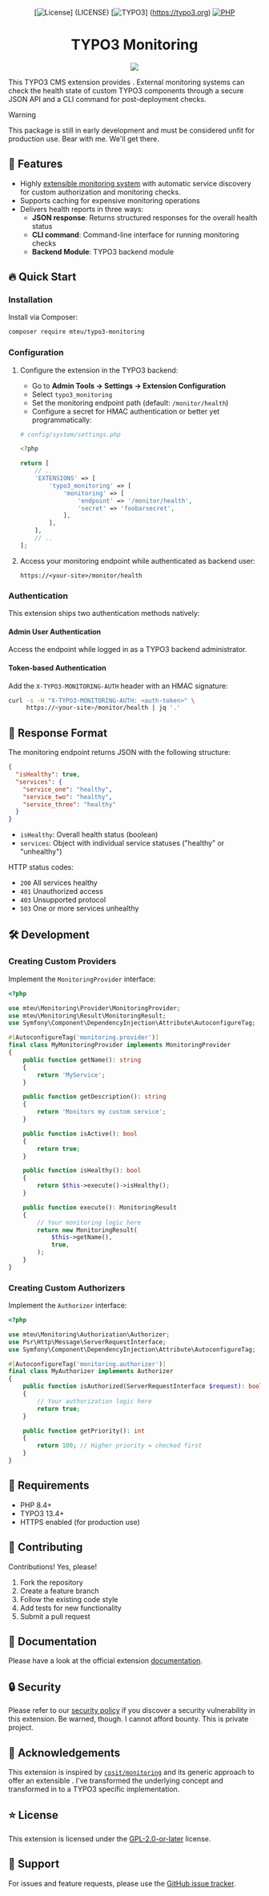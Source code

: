 <div align="center">

[![License](https://img.shields.io/badge/license-GPL--2.0--or--later-blue.svg)]
(LICENSE)
[![TYPO3](https://img.shields.io/badge/TYPO3-13.4+-orange.svg)]
(https://typo3.org)
[![PHP](https://img.shields.io/badge/PHP-8.4+-blue.svg)](https://php.net)

# TYPO3 Monitoring

![](Resources/Public/Icons/Extension.svg)


</div>

This TYPO3 CMS extension provides . External monitoring systems can check the
health state of custom TYPO3 components through a secure JSON API and a CLI command
for post-deployment checks.

> [!WARNING]
> This package is still in early development and must be considered unfit for production use. Bear with me.
> We'll get there.

## 🚀 Features

- Highly [extensible monitoring system](Documentation/architecture.md) with automatic service discovery for custom
  authorization and monitoring checks.
- Supports caching for expensive monitoring operations
- Delivers health reports in three ways:
  - **JSON response**: Returns structured responses for the overall health status
  - **CLI command**: Command-line interface for running monitoring checks
  - **Backend Module**: TYPO3 backend module


## 🔥 Quick Start

### Installation

Install via Composer:

```bash
composer require mteu/typo3-monitoring
```

### Configuration

1. Configure the extension in the TYPO3 backend:
   - Go to **Admin Tools → Settings → Extension Configuration**
   - Select `typo3_monitoring`
   - Set the monitoring endpoint path (default: `/monitor/health`)
   - Configure a secret for HMAC authentication
 or better yet programmatically:
    ```php
    # config/system/settings.php

    <?php

    return [
        // ..
        'EXTENSIONS' => [
            'typo3_monitoring' => [
                'monitoring' => [
                    'endpoint' => '/monitor/health',
                    'secret' => 'foobarsecret',
                ],
            ],
        ],
        // ..
   ];
    ```

2. Access your monitoring endpoint while authenticated as backend user:
   ```
   https://<your-site>/monitor/health
   ```

### Authentication

This extension ships two authentication methods natively:

#### Admin User Authentication
Access the endpoint while logged in as a TYPO3 backend administrator.

#### Token-based Authentication
Add the `X-TYPO3-MONITORING-AUTH` header with an HMAC signature:

```bash
curl -s -H "X-TYPO3-MONITORING-AUTH: <auth-token>" \
     https://<your-site>/monitor/health | jq '.'
```

## 📝 Response Format

The monitoring endpoint returns JSON with the following structure:

```json
{
  "isHealthy": true,
  "services": {
    "service_one": "healthy",
    "service_two": "healthy",
    "service_three": "healthy"
  }
}
```

- `isHealthy`: Overall health status (boolean)
- `services`: Object with individual service statuses ("healthy" or "unhealthy")

HTTP status codes:
- `200` All services healthy
- `401` Unauthorized access
- `403` Unsupported protocol
- `503` One or more services unhealthy

## 🛠️ Development

### Creating Custom Providers

Implement the `MonitoringProvider` interface:

```php
<?php

use mteu\Monitoring\Provider\MonitoringProvider;
use mteu\Monitoring\Result\MonitoringResult;
use Symfony\Component\DependencyInjection\Attribute\AutoconfigureTag;

#[AutoconfigureTag('monitoring.provider')]
final class MyMonitoringProvider implements MonitoringProvider
{
    public function getName(): string
    {
        return 'MyService';
    }

    public function getDescription(): string
    {
        return 'Monitors my custom service';
    }

    public function isActive(): bool
    {
        return true;
    }

    public function isHealthy(): bool
    {
        return $this->execute()->isHealthy();
    }

    public function execute(): MonitoringResult
    {
        // Your monitoring logic here
        return new MonitoringResult(
            $this->getName(),
            true,
        );
    }
}
```

### Creating Custom Authorizers

Implement the `Authorizer` interface:

```php
<?php

use mteu\Monitoring\Authorization\Authorizer;
use Psr\Http\Message\ServerRequestInterface;
use Symfony\Component\DependencyInjection\Attribute\AutoconfigureTag;

#[AutoconfigureTag('monitoring.authorizer')]
final class MyAuthorizer implements Authorizer
{
    public function isAuthorized(ServerRequestInterface $request): bool
    {
        // Your authorization logic here
        return true;
    }

    public function getPriority(): int
    {
        return 100; // Higher priority = checked first
    }
}
```

## 📝 Requirements

- PHP 8.4+
- TYPO3 13.4+
- HTTPS enabled (for production use)

## 🤝 Contributing

Contributions! Yes, please!

1. Fork the repository
2. Create a feature branch
3. Follow the existing code style
4. Add tests for new functionality
5. Submit a pull request

## 📙 Documentation
Please have a look at the official extension [documentation](Documentation/index.md).

## 🔒 Security
Please refer to our [security policy](SECURITY.md) if you discover a security vulnerability in
this extension. Be warned, though. I cannot afford bounty. This is private project.

## 💛 Acknowledgements
This extension is inspired by [`cpsit/monitoring`](https://github.com/CPS-IT/monitoring)
and its generic approach to offer an extensible .
I've transformed the underlying concept and transformed in to a TYPO3 specific
implementation.

## ⭐ License
This extension is licensed under the [GPL-2.0-or-later](LICENSE.md) license.

## 💬 Support
For issues and feature requests, please use the
[GitHub issue tracker](https://github.com/mteu/typo3-monitoring/issues).
